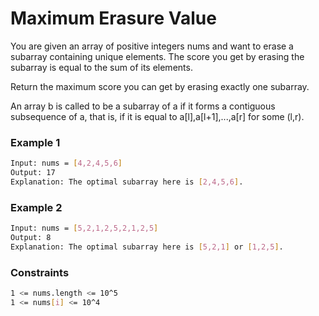 # Maximum Erasure Value

You are given an array of positive integers nums and want to erase a subarray containing unique elements. The score you get by erasing the subarray is equal to the sum of its elements.

Return the maximum score you can get by erasing exactly one subarray.

An array b is called to be a subarray of a if it forms a contiguous subsequence of a, that is, if it is equal to a[l],a[l+1],...,a[r] for some (l,r). 
 

### Example 1
```sh
Input: nums = [4,2,4,5,6]
Output: 17
Explanation: The optimal subarray here is [2,4,5,6]. 
```

### Example 2
```sh
Input: nums = [5,2,1,2,5,2,1,2,5]
Output: 8
Explanation: The optimal subarray here is [5,2,1] or [1,2,5].
```

### Constraints
```sh
1 <= nums.length <= 10^5
1 <= nums[i] <= 10^4
```
